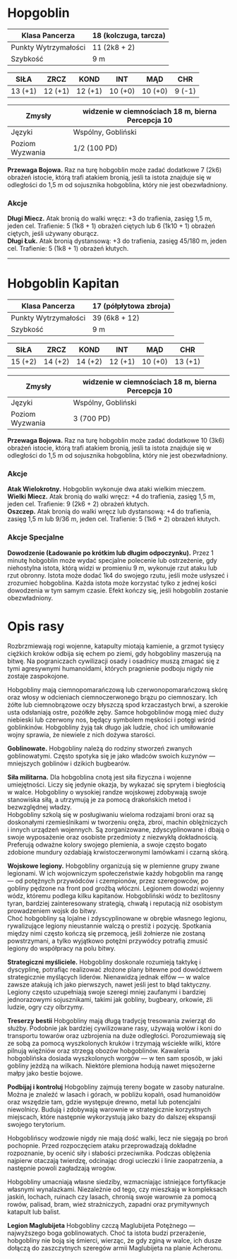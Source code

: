 # Hopgoblin

Klasa Pancerza | 18 (kolczuga, tarcza)  
---|---
Punkty Wytrzymałości | 11 (2k8 + 2)  
Szybkość | 9 m  


SIŁA | ZRCZ | KOND | INT | MĄD | CHR  
---|---|---|---|---|---
13 (+1) | 12 (+1) | 12 (+1) | 10 (+0) | 10 (+0) | 9 (-1)  


Zmysły | widzenie w ciemnościach 18 m, bierna Percepcja 10  
--- | ---
Języki | Wspólny, Gobliński  
Poziom Wyzwania | 1/2 (100 PD)  

**Przewaga Bojowa.** Raz na turę hobgoblin może zadać dodatkowe 7 (2k6) obrażeń istocie, którą trafi atakiem bronią, jeśli ta istota znajduje się w odległości do 1,5 m od sojusznika hobgoblina, który nie jest obezwładniony.  

### Akcje

**Długi Miecz.** Atak bronią do walki wręcz: +3 do trafienia, zasięg 1,5 m, jeden cel. Trafienie: 5 (1k8 + 1) obrażeń ciętych lub 6 (1k10 + 1) obrażeń ciętych, jeśli używany oburącz.  
**Długi Łuk.** Atak bronią dystansową: +3 do trafienia, zasięg 45/180 m, jeden cel. Trafienie: 5 (1k8 + 1) obrażeń kłutych.  

----

# Hobgoblin Kapitan

Klasa Pancerza | 17 (półpłytowa zbroja)  
---|---
Punkty Wytrzymałości | 39 (6k8 + 12)  
Szybkość | 9 m  


SIŁA | ZRCZ | KOND | INT | MĄD | CHR  
---|---|---|---|---|---
15 (+2) | 14 (+2) | 14 (+2) | 12 (+1) | 10 (+0) | 13 (+1)  

Zmysły | widzenie w ciemnościach 18 m, bierna Percepcja 10  
--- | ---
Języki | Wspólny, Gobliński  
Poziom Wyzwania | 3 (700 PD)  


**Przewaga Bojowa.** Raz na turę hobgoblin może zadać dodatkowe 10 (3k6) obrażeń istocie, którą trafi atakiem bronią, jeśli ta istota znajduje się w odległości do 1,5 m od sojusznika hobgoblina, który nie jest obezwładniony.  

### Akcje

**Atak Wielokrotny.** Hobgoblin wykonuje dwa ataki wielkim mieczem.  
**Wielki Miecz.** Atak bronią do walki wręcz: +4 do trafienia, zasięg 1,5 m, jeden cel. Trafienie: 9 (2k6 + 2) obrażeń kłutych.  
**Oszczep.** Atak bronią do walki wręcz lub dystansową: +4 do trafienia, zasięg 1,5 m lub 9/36 m, jeden cel. Trafienie: 5 (1k6 + 2) obrażeń kłutych.  


### Akcje Specjalne

**Dowodzenie (Ładowanie po krótkim lub długim odpoczynku).** Przez 1 minutę hobgoblin może wydać specjalne polecenie lub ostrzeżenie, gdy niehostylna istota, którą widzi w promieniu 9 m, wykonuje rzut ataku lub rzut obronny. Istota może dodać 1k4 do swojego rzutu, jeśli może usłyszeć i zrozumieć hobgoblina. Każda istota może korzystać tylko z jednej kości dowodzenia w tym samym czasie. Efekt kończy się, jeśli hobgoblin zostanie obezwładniony.  



# Opis rasy

Rozbrzmiewają rogi wojenne, katapulty miotają kamienie, a grzmot tysięcy ciężkich kroków odbija się echem po ziemi, gdy hobgobliny maszerują na bitwę. Na pograniczach cywilizacji osady i osadnicy muszą zmagać się z tymi agresywnymi humanoidami, których pragnienie podboju nigdy nie zostaje zaspokojone.  

Hobgobliny mają ciemnopomarańczową lub czerwonopomarańczową skórę oraz włosy w odcieniach ciemnoczerwonego brązu po ciemnoszary. Ich żółte lub ciemnobrązowe oczy błyszczą spod krzaczastych brwi, a szerokie usta odsłaniają ostre, pożółkłe zęby. Samce hobgoblinów mogą mieć duży niebieski lub czerwony nos, będący symbolem męskości i potęgi wśród goblinkinów. Hobgobliny żyją tak długo jak ludzie, choć ich umiłowanie wojny sprawia, że niewiele z nich dożywa starości.  

**Goblinowate.** Hobgobliny należą do rodziny stworzeń zwanych goblinowatymi. Często spotyka się je jako władców swoich kuzynów — mniejszych goblinów i dzikich bugbearów.  

**Siła militarna.** Dla hobgoblina cnotą jest siła fizyczna i wojenne umiejętności. Liczy się jedynie okazja, by wykazać się sprytem i biegłością w walce. Hobgobliny o wysokiej randze wojskowej zdobywają swoje stanowiska siłą, a utrzymują je za pomocą drakońskich metod i bezwzględnej władzy.  
Hobgobliny szkolą się w posługiwaniu wieloma rodzajami broni oraz są doskonałymi rzemieślnikami w tworzeniu oręża, zbroi, machin oblężniczych i innych urządzeń wojennych. Są zorganizowane, zdyscyplinowane i dbają o swoje wyposażenie oraz osobiste przedmioty z niezwykłą dokładnością. Preferują odważne kolory swojego plemienia, a swoje często bogato zdobione mundury ozdabiają krwistoczerwonymi lamówkami i czarną skórą.  

**Wojskowe legiony.** Hobgobliny organizują się w plemienne grupy zwane legionami. W ich wojowniczym społeczeństwie każdy hobgoblin ma rangę — od potężnych przywódców i czempionów, przez szeregowców, po gobliny pędzone na front pod groźbą włóczni. Legionem dowodzi wojenny wódz, któremu podlega kilku kapitanów. Hobgobliński wódz to bezlitosny tyran, bardziej zainteresowany strategią, chwałą i reputacją niż osobistym prowadzeniem wojsk do bitwy.  
Choć hobgobliny są lojalne i zdyscyplinowane w obrębie własnego legionu, rywalizujące legiony nieustannie walczą o prestiż i pozycję. Spotkania między nimi często kończą się przemocą, jeśli żołnierze nie zostaną powstrzymani, a tylko wyjątkowo potężni przywódcy potrafią zmusić legiony do współpracy na polu bitwy.  

**Strategiczni myśliciele.** Hobgobliny doskonale rozumieją taktykę i dyscyplinę, potrafiąc realizować złożone plany bitewne pod dowództwem strategicznie myślących liderów. Nienawidzą jednak elfów — w walce zawsze atakują ich jako pierwszych, nawet jeśli jest to błąd taktyczny.  
Legiony często uzupełniają swoje szeregi mniej zaufanymi i bardziej jednorazowymi sojusznikami, takimi jak gobliny, bugbeary, orkowie, źli ludzie, ogry czy olbrzymy.  

**Treserzy bestii** Hobgobliny mają długą tradycję tresowania zwierząt do służby. Podobnie jak bardziej cywilizowane rasy, używają wołów i koni do transportu towarów oraz uzbrojenia na duże odległości. Porozumiewają się ze sobą za pomocą wyszkolonych kruków i trzymają wściekłe wilki, które pilnują więźniów oraz strzegą obozów hobgoblinów. Kawaleria hobgoblińska dosiada wyszkolonych worgów — w ten sam sposób, w jaki gobliny jeżdżą na wilkach. Niektóre plemiona hodują nawet mięsożerne małpy jako bestie bojowe.  

**Podbijaj i kontroluj** Hobgobliny zajmują tereny bogate w zasoby naturalne. Można je znaleźć w lasach i górach, w pobliżu kopalń, osad humanoidów oraz wszędzie tam, gdzie występuje drewno, metal lub potencjalni niewolnicy. Budują i zdobywają warownie w strategicznie korzystnych miejscach, które następnie wykorzystują jako bazy do dalszej ekspansji swojego terytorium.  

Hobgoblińscy wodzowie nigdy nie mają dość walki, lecz nie sięgają po broń pochopnie. Przed rozpoczęciem ataku przeprowadzają dokładne rozpoznanie, by ocenić siły i słabości przeciwnika. Podczas oblężenia najpierw otaczają twierdzę, odcinając drogi ucieczki i linie zaopatrzenia, a następnie powoli zagładzają wrogów.  

Hobgobliny umacniają własne siedziby, wzmacniając istniejące fortyfikacje własnymi wynalazkami. Niezależnie od tego, czy mieszkają w kompleksach jaskiń, lochach, ruinach czy lasach, chronią swoje warownie za pomocą rowów, palisad, bram, wież strażniczych, zapadni oraz prymitywnych katapult lub balist.  

**Legion Maglubijeta** Hobgobliny czczą Maglubijeta Potężnego — najwyższego boga goblinowatych. Choć ta istota budzi przerażenie, hobgobliny nie boją się śmierci, wierząc, że gdy zginą w walce, ich dusze dołączą do zaszczytnych szeregów armii Maglubijeta na planie Acheronu.  

<!--stackedit_data:
eyJoaXN0b3J5IjpbMTcxOTQyNzAxMl19
-->
